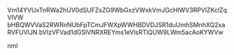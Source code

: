 Vm14YVUxTnRWa2hUV0dSUFZsZG9WbGxzVWxkVmJGcHlWV3RPVlZKclZqVlVW
bHBQWVVaS2RWRnNUbFpTCmJFWXpWWHBDVDJSR1duUmhSMnhXQ2xaRVFUVlJN
bVIzVFVad1dGSlVNRXREYms1eVlsRTlQUW9LWm5acAoKYWVw

nml